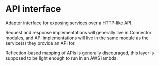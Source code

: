 # API interface

Adaptor interface for exposing services over a HTTP-like API.

Request and response implementations will generally live in Connector modules, and API implementations
will live in the same module as the service(s) they provide an API for.

Reflection-based mapping of APIs is generally discouraged, this layer is supposed to be light enough to
run in an AWS lambda.


